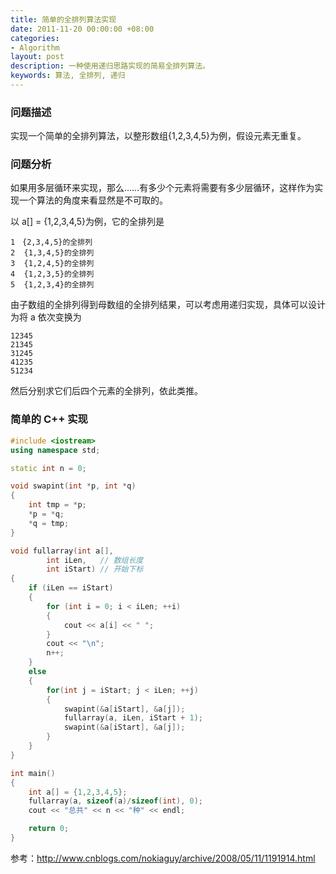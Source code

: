 ```yaml
---
title: 简单的全排列算法实现
date: 2011-11-20 00:00:00 +08:00
categories:
- Algorithm
layout: post
description: 一种使用递归思路实现的简易全排列算法。
keywords: 算法, 全排列, 递归
---
```


### 问题描述

实现一个简单的全排列算法，以整形数组{1,2,3,4,5}为例，假设元素无重复。
 
### 问题分析

如果用多层循环来实现，那么……有多少个元素将需要有多少层循环，这样作为实现一个算法的角度来看显然是不可取的。

以 a[] = {1,2,3,4,5}为例，它的全排列是

```
1　{2,3,4,5}的全排列
2  {1,3,4,5}的全排列
3  {1,2,4,5}的全排列
4  {1,2,3,5}的全排列
5  {1,2,3,4}的全排列
```

由子数组的全排列得到母数组的全排列结果，可以考虑用递归实现，具体可以设计为将 a 依次变换为

```
12345
21345
31245
41235
51234
```

然后分别求它们后四个元素的全排列，依此类推。
 
### 简单的 C++ 实现

```cpp
#include <iostream>
using namespace std;

static int n = 0;

void swapint(int *p, int *q)
{
    int tmp = *p;
    *p = *q;
    *q = tmp;
}

void fullarray(int a[], 
        int iLen,   // 数组长度
        int iStart) // 开始下标
{
    if (iLen == iStart)
    {
        for (int i = 0; i < iLen; ++i)
        {
            cout << a[i] << " ";
        }
        cout << "\n";
        n++;
    }
    else
    {
        for(int j = iStart; j < iLen; ++j)
        {
            swapint(&a[iStart], &a[j]);
            fullarray(a, iLen, iStart + 1);
            swapint(&a[iStart], &a[j]);
        }
    }
}

int main()
{
    int a[] = {1,2,3,4,5};
    fullarray(a, sizeof(a)/sizeof(int), 0);
    cout << "总共" << n << "种" << endl;

    return 0;
}
```
 
参考：<http://www.cnblogs.com/nokiaguy/archive/2008/05/11/1191914.html>

